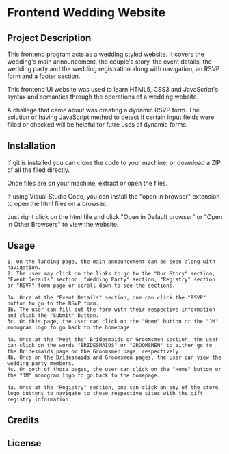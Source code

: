 # Frontend Wedding Website

## Project Description 
This frontend program acts as a wedding styled website. It covers the wedding's main announcement, the couple's story, the event details, the wedding party and the wedding registration along with navigation, an RSVP form and a footer section. 

This frontend UI website was used to learn HTML5, CSS3 and JavaScript's syntax and semantics through the operations of a wedding website.

A challege that came about was creating a dynamic RSVP form. The solution of having JavaScript method to detect if certain input fields were filled or checked will be helpful for futre uses of dynamic forms.

## Installation
If git is installed you can clone the code to your machine, or download a ZIP of all the filed directly. 

Once files are on your machine, extract or open the files. 

If using Visual Studio Code, you can install the "open in browser" extension to open the html files on a browser.

Just right click on the html file and click "Open in Default browser" or "Open in Other Browsers" to view the website.

## Usage
    1. On the landing page, the main announcement can be seen along with navigation.
    2. The user may click on the links to go to the "Our Story" section, "Event Details" section, "Wedding Party" section, "Registry" section or "RSVP" form page or scroll down to see the sections.

    3a. Once at the "Event Details" section, one can click the "RSVP" button to go to the RSVP form.
    3b. The user can fill out the form with their respective information and click the "Submit" button.
    3c. On this page, the user can click on the "Home" button or the "JM" monogram logo to go back to the homepage. 

    4a. Once at the "Meet the" Bridesmaids or Groomsmen section, the user can click on the words "BRIDESMAIDS" or "GROOMSMEN" to either go to the Bridesmaids page or the Groomsmen page, respectively.
    4b. Once on the Bridesmaids and Groomsmen pages, the user can view the wedding party members.
    4c. On both of those pages, the user can click on the "Home" button or the "JM" monogram logo to go back to the homepage. 

    4a. Once at the "Registry" section, one can click on any of the store logo buttons to navigate to those respective sites with the gift registry information.

## Credits

## License 
